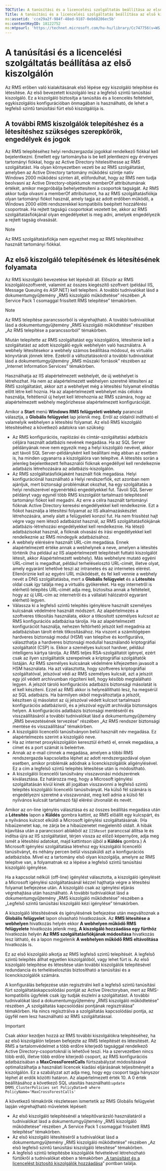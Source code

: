 ```yaml
---
TOCTitle: A tanúsítási és a licencelési szolgáltatás beállítása az első kiszolgálón
Title: A tanúsítási és a licencelési szolgáltatás beállítása az első kiszolgálón
ms:assetid: 'cce29a2f-984f-48ed-9187-0eb68286ec5b'
ms:contentKeyID: 18122752
ms:mtpsurl: 'https://technet.microsoft.com/hu-hu/library/Cc747756(v=WS.10)'
---
```


A tanúsítási és a licencelési szolgáltatás beállítása az első kiszolgálón
=========================================================================

Az RMS erőben való kialakításának első lépése egy kiszolgáló telepítése és létesítése. Az első bevezetett kiszolgáló lesz a legfelső szintű tanúsítási kiszolgáló. Ez a kiszolgáló biztosítja a tanúsítás és a licencelés feltételeit, egykiszolgálós konfigurációban önmagában is használható, de lehet a legfelső szintű tanúsítási fürt első kiszolgálója is.

A további RMS kiszolgálók telepítéshez és a létesítéshez szükséges szerepkörök, engedélyek és jogok
---------------------------------------------------------------------------------------------------

Az RMS telepítéséhez helyi rendszergazdai jogokkal rendelkező fiókkal kell bejelentkezni. Emellett egy tartományba is be kell jelentkezni egy érvényes tartományi fiókkal, hogy az Active Directory hitelesíthesse az RMS szolgáltatást. Ha olyan környezetben vezeti be az RMS szolgáltatást, amelyben az Active Directory tartomány működési szintje natív Windows 2000 működési szinten áll, előfordulhat, hogy az RMS nem tudja beolvasni az Active Directory-objektumok memberOf attribútumának értékét, amikor megpróbálja behelyettesíteni a csoportok tagságát. Az RMS akkor tudja olvasni a memberOf attribútumot, ha az RMS szolgáltatásfiókja olyan tartományi fiókot használ, amely tagja az adott erdőben működő, a Windows 2000 előtti rendszerekkel kompatibilis beépített hozzáférési csoportnak. Ha rejtett tagságú csoportokat vezetett be, akkor az RMS szolgáltatásfiókjánál olyan engedélyeket is meg adni, amelyek engedélyezik a rejtett tagság olvasását.

> [!NOTE]  
> Az RMS szolgáltatásfiókja nem egyezhet meg az RMS telepítéséhez használt tartományi fiókkal. 

Az első kiszolgáló telepítésének és létesítésének folyamata
-----------------------------------------------------------

Az RMS kiszolgáló bevezetése két lépésből áll. Először az RMS kiszolgálószoftverét, valamint az összes kiegészítő szoftvert (például IIS, Message Queuing és ASP.NET) kell telepíteni. A további tudnivalókat lásd a dokumentumgyűjtemény „RMS kiszolgáló működtetése” részében „A Service Pack 1 csomaggal frissített RMS telepítése” témakörben.

> [!NOTE]  
> Az RMS telepítése parancssorból is végrehajtható. A további tudnivalókat lásd a dokumentumgyűjtemény „RMS kiszolgáló működtetése” részében „Az RMS telepítése a parancssorból” témakörben. 

Miután telepítette az RMS szolgáltatást egy kiszolgálóra, létesítenie kell a szolgáltatást az adott kiszolgáló egyik webhelyén való használatra. A webhely létesítésekor a webhely számos beállítása módosul, és virtuális könyvtárak jönnek létre. Ezekről a változtatásokról a további tudnivalókat lásd a dokumentumgyűjtemény „RMS műszaki források” részében az „Internet Information Services” témakörben.

Használhatja az IIS alapértelmezett webhelyét, de új webhelyet is létrehozhat. Ha nem az alapértelmezett webhelyen szeretné létesíteni az RMS szolgáltatást, akkor azt a webhelyet még a létesítési folyamat elindítás előtt létre kell hoznia. Ha az alapértelmezett webhelyet más célokra használja, feltétlenül új helyet kell létrehoznia az RMS számára, hogy az alapértelmezett webhely megőrizhesse alapértelmezett konfigurációját.

Amikor a **Start** menü **Windows RMS felügyeleti webhely** parancsát választja, a **Globális felügyelet** lap jelenik meg. Erről az oldalról indítható el valamelyik webhelyen a létesítési folyamat. Az első RMS kiszolgáló létesítéséhez a következő adatokra van szükség:

-   Az RMS konfigurációs, naplózási és címtár-szolgáltatási adatbázis céljára használt adatbázis nevének megadása.
    Ha az SQL Server példányának neve nem egyezik meg a helyi kiszolgáló nevével, akkor azt távoli SQL Server-példányként kell beállítani még abban az esetben is, ha minden ugyanarra a kiszolgálóra van telepítve.
    A létesítés során a jelenleg bejelentkezett felhasználói fióknak engedéllyel kell rendelkeznie adatbázis létrehozására az adatbázis-kiszolgálón.
-   Az RMS szolgáltatásfiókjaként használt fiók megadása. Helyi konfigurációnál használható a Helyi rendszerfiók, ezt azonban nem ajánljuk, mert biztonsági problémákat okozhat, ha egy szolgáltatás a helyi rendszerével egyenértékű engedélyekkel fut.
    Távoli SQL Server példányt vagy egynél több RMS kiszolgálót tartalmazó telepítésnél tartományi fiókot kell megadni. Az erre a célra használt tartományi fióknak Active Directory keresési engedélyekkel kell rendelkeznie. Ezt a fiókot használja a létesítési folyamat az IIS alkalmazáskészlet létrehozására, amely alatt a felügyeleti konzol fut. Ha nem frissítést hajt végre vagy nem létező adatbázist használ, az RMS szolgáltatásfiókjának adatbázis-létrehozási engedélyekkel kell rendelkeznie. Ha létező adatbázisokat használ, a fióknak olvasási és írási engedélyekkel kell rendelkeznie az RMS mindegyik adatbázisához.
-   A webhely elérésére használt URL-cím megadása. Ennek alapértelmezett értéke annak a webhelynek a neve, amelyen a létesítés történik (ha például az IIS alapértelmezett telepítését futtató kiszolgálót létesít, akkor Alapértelmezett webhely). Más webhelyre mutató egyéni URL-címet is megadhat, például terheléselosztó URL-címét, illetve olyat, amely egyaránt lehetővé teszi az intranetes és az internetes elérést. Ellenőriznie kell az egyéni URL működését, és fel kell vennie a webhely nevét a DNS szolgáltatásba, mert a **Globális felügyelet** és a **Létesítés** oldal csak így találja meg a virtuális gyökereket. Ha egy internetről is elérhető telepítés URL-címét adja meg, biztosítsa annak a feltételeit, hogy az új URL-cím az internetről és a vállalati hálózatról egyaránt elérhető legyen.
-   Válassza ki a legfelső szintű telepítés igénylésre használt személyes kulcsának védelmére használt módszert. Az alapértelmezés a szoftveres titkosítás használata, ekkor a titkosított személyes kulcsot az RMS konfigurációs adatbázisa tárolja. Ha az alapértelmezett konfigurációt használja, nehezen feltörhető jelszót kell megadnia az adatbázisban tárolt érték titkosításához.
    Ha viszont a számítógépen hardveres biztonsági modul (HSM) van telepítve és konfigurálva, választhatja a hardveres biztonsági modullal használandó kriptográfiai szolgáltatót (CSP) is. Ekkor a személyes kulcsot hardver, például intelligens kártya tárolja. Az RMS teljes RSA-szolgáltatót igényel, ezért csak az ilyen szolgáltatók szerepelnek a kriptográfiai szolgáltatók listáján. Az RMS személyes kulcsának védelmére kifejezetten javasolt a HSM használata.
    Ha azt választotta, hogy szoftveres kriptográfiai szolgáltatóval, jelszóval védi az RMS személyes kulcsát, azt a jelszót egy jól védett archívumban rögzíteni kell, hogy később megtalálható legyen. A jelszót tároló konfigurációs adatbázis biztonsági másolatát is el kell készíteni. Ezzel az RMS akkor is helyreállítható lesz, ha megsérül az SQL adatbázis. Ha bármilyen okból megváltoztatja a jelszót, készítsen új másolatot az új jelszóval védett kulcsot tartalmazó konfigurációs adatbázisról, és a jelszóval együtt archiválja biztonságos helyen. A konfigurációs adatbázis biztonsági mentéséről és visszaállításáról a további tudnivalókat lásd a dokumentumgyűjtemény „RMS bevezetésének tervezése” részében „Az RMS rendszer biztonsági mentése és visszaállítása” témakörben.
-   A kiszolgálói licencelői tanúsítványon belül használt név megadása. Ez alapértelmezés szerint a kiszolgáló neve.
-   Ha az internet proxykiszolgálón keresztül érhető el, ennek megadása, a címet és a port számát is beleértve.
-   Annak az e-mail címnek a megadása, amelyen a többi RMS rendszergazda kapcsolatba léphet az adott rendszergazdával olyan esetben, amikor problémák adódnak a licenckiszolgálók aligénylésével. Ez a cím a legfelső szintű telepítés létesítése után is módosítható.
-   A kiszolgálói licencelői tanúsítvány visszavonási módszerének kiválasztása. Ez határozza meg, hogy a Microsoft igénylési szolgáltatásán kívül kinek áll jogában visszavonni a legfelső szintű telepítés kiszolgálói licencelői tanúsítványát. Ha külső fél számára is engedélyezni szeretné a visszavonást, meg kell adnia a külső fél nyilvános kulcsát tartalmazó fájl elérési útvonalát és nevét.

Amikor az on-line igénylés választása és az összes beállítás megadása után a **Létesítés** lapon a **Küldés** gombra kattint, az RMS előállít egy kulcspárt, és a nyilvános kulcsot elküldi a Microsoft igénylési szolgáltatásának. (Ha hibaüzenetet kap, ne zárja be a hibaüzenetet megjelenítő oldalt. A hibák kijavítása után a parancssori ablakból az `IISReset` paranccsal állítsa le és indítsa újra az IIS szolgáltatást, térjen vissza az előző képernyőre, adja meg ismét a létesítési adatokat, majd kattintson újból a **Küldés** gombra.) A Microsoft igénylési szolgáltatása létrehoz egy kiszolgálói licencelői tanúsítványt, és néhány percen belül visszaküldi azt a konfigurációs adatbázisba. Mivel ez a tartomány első olyan kiszolgálja, amelyre az RMS telepítve van, a folyamatnak ez a lépése a legfelső szintű tanúsítási kiszolgáló igénylése.

Ha a kapcsolat nélküli (off-line) igénylést választotta, a kiszolgáló igénylését a Microsoft igénylési szolgáltatásánál kézzel hajthatja végre a létesítési folyamat befejezése után. A kiszolgáló csak az igénylési eljárás végrehajtása után használható. A további tudnivalókat lásd a dokumentumgyűjtemény „RMS kiszolgáló működtetése” részében a „Legfelső szintű tanúsítási kiszolgáló kézi igénylése” témakörben.

A kiszolgáló létesítésének és igénylésének befejezése után megváltoznak a **Globális felügyelet** lapon olvasható hivatkozások. Az **RMS létesítése a webhelyen** hivatkozás helyén ekkor **A webhelyen működő RMS felügyelete** hivatkozás jelenik meg, **A kiszolgáló hozzáadása egy fürthöz** hivatkozás helyén **Az RMS szolgáltatásfiókjának módosítása** hivatkozás lesz látható, és a lapon megjelenik **A webhelyen működő RMS eltávolítása** hivatkozás is.

Ez az első kiszolgáló alkotja az RMS legfelső szintű telepítését. A legfelső szintű telepítés állhat egyetlen kiszolgálóból, vagy lehet fürt is. Az első kiszolgáló telepítése és létesítése után további kiszolgálók telepítésével redundancia és terheléselosztás biztosítható a tanúsítási és a licenckiszolgálók számára.

A konfigurálás befejezése után regisztrálni kell a legfelső szintű tanúsítási fürt szolgáltatáskapcsolódási pontját az Active Directoryban, mert az RMS-kompatibilis ügyfelek csak így tudják észlelni a szolgáltatást. A további tudnivalókat lásd a dokumentumgyűjtemény „RMS kiszolgáló működtetése” részében „A szolgáltatás kapcsolódási pontjának regisztrálása” témakörben. Ha nincs regisztrálva a szolgáltatás kapcsolódási pontja, az ügyfél nem lesz használható az RMS szolgáltatással.

> [!IMPORTANT]  
> Csak akkor kezdjen hozzá az RMS további kiszolgálókra telepítéséhez, ha az első kiszolgálón teljesen befejezte az RMS telepítését és létesítését. Az RMS a tartalomvédelmet a több erdőre kiterjedő tagsággal rendelkező Active Directory-csoportoknál is lehetővé teszi. Ha a szervezetben nincs több erdő, illetve több erdőre kiterjedő csoport, az RMS konfigurációs adatbázisában a **MaxCrossForestCalls** fürtszabályzat módosításával optimalizálhatja a használati licencek kiadási eljárásának teljesítményét a kiszolgálón. Ez a szabályzat azt adja meg, hogy egy csoport tagja hányszor léphet át erdők közötti határon. Az alapértelmezett érték 10. A 0 érték beállításához a következő SQL utasítás használható:`update DRMS_ClusterPolicies set PolicyData=0 where PolicyName='MaxCrossForestCalls'` 

A következő témakörök részletesen ismertetik az RMS Globális felügyelet lapján végrehajtható műveletek lépéseit:

-   Az első kiszolgáló telepítésénél a telepítővarázsló használatáról a tudnivalókat lásd a dokumentumgyűjtemény „RMS kiszolgáló működtetése” részében „A Service Pack 1 csomaggal frissített RMS telepítése“ témakörben.
-   Az első kiszolgáló létesítéséről a tudnivalókat lásd a dokumentumgyűjtemény „RMS kiszolgáló működtetése” részében „Az első legfelső szintű tanúsítási kiszolgáló létesítése” témakörben.
-   A legfelső szintű telepítésbe kiszolgálók felvételével létrehozható fürtökről a tudnivalókat ebben a témakörben „[A tanúsítást és a licencelést biztosító kiszolgálók hozzáadása](https://technet.microsoft.com/089ceb62-2a96-444f-ab42-1d5deaabd0c3)” pontban találja.
